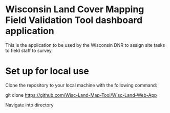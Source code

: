 # Wisconsin Land Cover Mapping Field Validation Tool dashboard application

This is the application to be used by the Wisconsin DNR to assign site tasks to field staff to survey.

# Set up for local use

Clone the repository to your local machine with the following command:

git clone https://github.com/Wisc-Land-Map-Tool/Wisc-Land-Web-App

Navigate into directory

